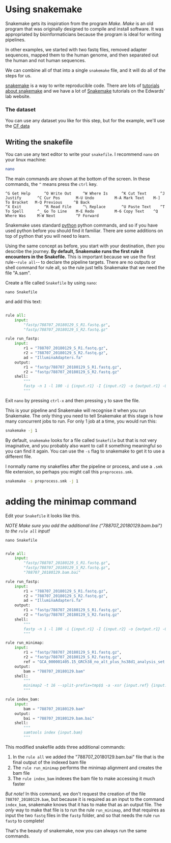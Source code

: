 # Using snakemake

Snakemake gets its inspiration from the program _Make_.
_Make_ is an old program that was originally designed to compile and install software.
It was appropriated by bioinformaticians because the program is ideal for writing pipelines.

In other examples, we started with two fastq files, removed adapter sequences, mapped them to the human genome, and then separated out the human and not human sequences.

We can combine all of that into a single `snakemake` file, and it will do all of the steps for us.

[snakemake](https://snakemake.readthedocs.io/en/stable/) is a way to write reproducible code. There are lots of [tutorials about snakemake](https://www.google.com/search?q=snakemake+tutorial) and we have a lot of [Snakemake](https://edwards.flinders.edu.au/?s=snakemake) tutorials on the Edwards' lab website.

### The dataset

You can use any dataset you like for this step, but for the example, we'll use the [CF data](../Datasets/CF)

## Writing the snakefile


You can use any text editor to write your `snakefile`. I recommend `nano` on your linux machine:

```bash
nano
```

The main commands are shown at the bottom of the screen. In these commands, the `^` means press the `ctrl` key.

```
^G Get Help      ^O Write Out     ^W Where Is      ^K Cut Text      ^J Justify       ^C Cur Pos       M-U Undo         M-A Mark Text    M-] To Bracket   M-Q Previous     ^B Back
^X Exit          ^R Read File     ^\ Replace       ^U Paste Text    ^T To Spell      ^_ Go To Line    M-E Redo         M-6 Copy Text    ^Q Where Was     M-W Next         ^F Forward
```


Snakemake uses standard [python](https://www.python.org/) python commands, and so if you have used python before you should find it familiar. There are some additions on top of python that you will need to learn.

Using the same concept as before, you start with your destination, _then_ you describe the journey.
__By default, Snakemake runs the first rule it encounters in the Snakefile.__
This is important because we use the first rule--`rule all`-- to declare the pipeline targets.
There are no outputs or shell command for rule all,
so the rule just tells Snakemake that we need the file "A.sam".

Create a file called `Snakefile` by using `nano`:

```
nano Snakefile
```

and add this text:


```python

rule all:
    input:
        "fastp/788707_20180129_S_R1.fastq.gz",
        "fastp/788707_20180129_S_R2.fastq.gz"

rule run_fastp:
    input:
        r1 = "788707_20180129_S_R1.fastq.gz",
        r2 = "788707_20180129_S_R2.fastq.gz",
        ad = "IlluminaAdapters.fa"
    output:
        r1 = "fastp/788707_20180129_S_R1.fastq.gz",
        r2 = "fastp/788707_20180129_S_R2.fastq.gz"
    shell:
        """
        fastp -n 1 -l 100 -i {input.r1} -I {input.r2} -o {output.r1} -O {output.r2} --adapter_fasta {input.ad}
        """
```

Exit `nano` by pressing `ctrl-x` and then pressing `y` to save the file.

This is your pipeline and Snakemake will recognise it when you run Snakemake.
The only thing you need to tell Snakemake at this stage is how many concurrent jobs to run.
For only 1 job at a time, you would run this:

```bash
snakemake -j 1
```

By default, `snakemake` looks for a file called `Snakefile` but that is not very imaginative, and you probably also want to call it something meaningful so you can find it again. You can use the `-s` flag to snakemake to get it to use a different file.

I normally name my snakefiles after the pipeline or process, and use a `.smk` file extension, so perhaps you might call this `preprocess.smk`. 


```bash 
snakemake -s preprocess.smk -j 1
```

# adding the minimap command

Edit your `Snakefile` it looks like this. 

*NOTE Make sure you add the additional line ("788707_20180129.bam.bai") to the `rule all` input!*

```
nano Snakefile
```

```python

rule all:
    input:
        "fastp/788707_20180129_S_R1.fastq.gz",
        "fastp/788707_20180129_S_R2.fastq.gz",
        "788707_20180129.bam.bai"

rule run_fastp:
    input:
        r1 = "788707_20180129_S_R1.fastq.gz",
        r2 = "788707_20180129_S_R2.fastq.gz",
        ad = "IlluminaAdapters.fa"
    output:
        r1 = "fastp/788707_20180129_S_R1.fastq.gz",
        r2 = "fastp/788707_20180129_S_R2.fastq.gz"
    shell:
        """
        fastp -n 1 -l 100 -i {input.r1} -I {input.r2} -o {output.r1} -O {output.r2} --adapter_fasta {input.ad}
        """

rule run_minimap:
    input:
        r1 = "fastp/788707_20180129_S_R1.fastq.gz",
        r2 = "fastp/788707_20180129_S_R2.fastq.gz",
        ref = "GCA_000001405.15_GRCh38_no_alt_plus_hs38d1_analysis_set.fna.gz"
    output:
        bam = "788707_20180129.bam"
    shell:
        """
        minimap2 -t 16 --split-prefix=tmp$$ -a -xsr {input.ref} {input.r1} {input.r2} | samtools view -bh | samtools sort -o {output.bam}
        """

rule index_bam:
    input:
        bam = "788707_20180129.bam"
    output:
        bai = "788707_20180129.bam.bai"
    shell:
        """
        samtools index {input.bam}
        """

```


This modified snakefile adds three additional commands:

1. In the `rule all` we added the "788707_20180129.bam.bai" file that is the final output of the indexed bam file
2. The `rule run_minimap` performs the minimap alignment and creates the bam file
3. The `rule index_bam` indexes the bam file to make accessing it much faster


*But note!* In this command, we don't request the creation of the file `788707_20180129.bam`, but because it is required as an input to the command `index_bam`, snakemake knows that it has to make that as an output file. The _only_ way to make that file is to run the rule `run_minimap`, and that requires as input the two `fastq` files in the `fastp` folder, and so that needs the rule `run fastp` to complete! 

That's the beauty of snakemake, now you can always run the same commands.













